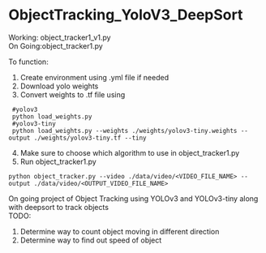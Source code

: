 # ObjectTracking_YoloV3_DeepSort
Working: object_tracker1_v1.py  
On Going:object_tracker1.py  

To function:
1. Create environment using .yml file if needed
2.  Download yolo weights
3.  Convert weights to .tf file using 
   ```
    #yolov3
    python load_weights.py  
    #yolov3-tiny  
    python load_weights.py --weights ./weights/yolov3-tiny.weights --output ./weights/yolov3-tiny.tf --tiny
   ```
 4. Make sure to choose which algorithm to use in object_tracker1.py
 5. Run object_tracker1.py
 ```
 python object_tracker.py --video ./data/video/<VIDEO_FILE_NAME> --output ./data/video/<OUTPUT_VIDEO_FILE_NAME>
 ```

On going project of Object Tracking using YOLOv3 and YOLOv3-tiny along with deepsort to track objects  
TODO:
1. Determine way to count object moving in different direction
2. Determine way to find out speed of object
